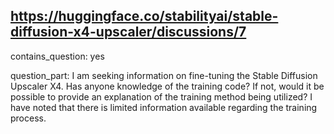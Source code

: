 ## https://huggingface.co/stabilityai/stable-diffusion-x4-upscaler/discussions/7

contains_question: yes

question_part: I am seeking information on fine-tuning the Stable Diffusion Upscaler X4. Has anyone knowledge of the training code? If not, would it be possible to provide an explanation of the training method being utilized? I have noted that there is limited information available regarding the training process.